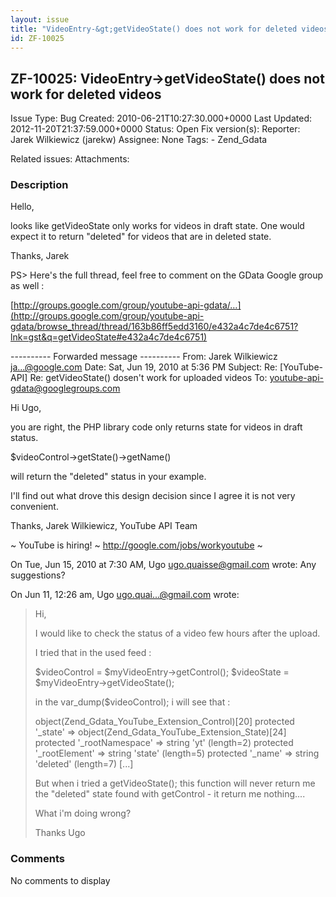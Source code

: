 ```yaml
---
layout: issue
title: "VideoEntry-&gt;getVideoState() does not work for deleted videos"
id: ZF-10025
---
```


ZF-10025: VideoEntry->getVideoState() does not work for deleted videos
----------------------------------------------------------------------

 Issue Type: Bug Created: 2010-06-21T10:27:30.000+0000 Last Updated: 2012-11-20T21:37:59.000+0000 Status: Open Fix version(s): 
 Reporter:  Jarek Wilkiewicz (jarekw)  Assignee:  None  Tags: - Zend\_Gdata
 
 Related issues: 
 Attachments: 
### Description

Hello,

looks like getVideoState only works for videos in draft state. One would expect it to return "deleted" for videos that are in deleted state.

Thanks, Jarek

PS> Here's the full thread, feel free to comment on the GData Google group as well :

[http://groups.google.com/group/youtube-api-gdata/…](http://groups.google.com/group/youtube-api-gdata/browse_thread/thread/163b86ff5edd3160/e432a4c7de4c6751?lnk=gst&q=getVideoState#e432a4c7de4c6751)

---------- Forwarded message ---------- From: Jarek Wilkiewicz [ja...@google.com](mailto:ja...@google.com) Date: Sat, Jun 19, 2010 at 5:36 PM Subject: Re: [YouTube-API] Re: getVideoState() dosen't work for uploaded videos To: youtube-api-gdata@googlegroups.com

Hi Ugo,

you are right, the PHP library code only returns state for videos in draft status.

$videoControl->getState()->getName()

will return the "deleted" status in your example.

I'll find out what drove this design decision since I agree it is not very convenient.

Thanks, Jarek Wilkiewicz, YouTube API Team

~ YouTube is hiring! ~ <http://google.com/jobs/workyoutube> ~

On Tue, Jun 15, 2010 at 7:30 AM, Ugo [ugo.quaisse@gmail.com](mailto:ugo.quaisse@gmail.com) wrote: Any suggestions?

On Jun 11, 12:26 am, Ugo [ugo.quai...@gmail.com](mailto:ugo.quai...@gmail.com) wrote:

> Hi,
> 
> I would like to check the status of a video few hours after the upload.
> 
> I tried that in the used feed :
> 
> $videoControl = $myVideoEntry->getControl(); $videoState = $myVideoEntry->getVideoState();
> 
> in the var\_dump($videoControl); i will see that :
> 
> object(Zend\_Gdata\_YouTube\_Extension\_Control)[20] protected '\_state' => object(Zend\_Gdata\_YouTube\_Extension\_State)[24] protected '\_rootNamespace' => string 'yt' (length=2) protected '\_rootElement' => string 'state' (length=5) protected '\_name' => string 'deleted' (length=7) [...]
> 
> But when i tried a getVideoState(); this function will never return me the "deleted" state found with getControl - it return me nothing....
> 
> What i'm doing wrong?
> 
> Thanks Ugo

 

 

### Comments

No comments to display
